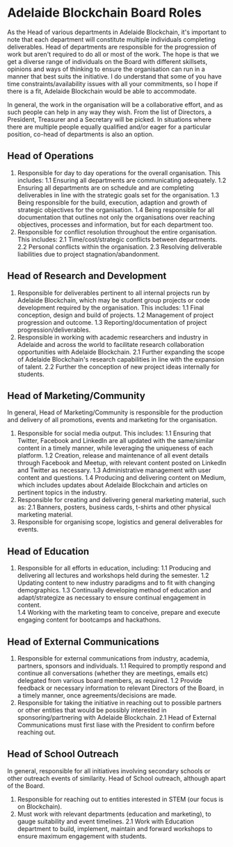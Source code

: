 # Adelaide Blockchain Board Roles

As the Head of various departments in Adelaide Blockchain, it's important to note that each department will constitute multiple individuals completing deliverables. Head of departments are responsible for the progression of work but aren't required to do all or most of the work. The hope is that we get a diverse range of individuals on the Board with different skillsets, opinions and ways of thinking to ensure the organisation can run in a manner that best suits the initiative. I do understand that some of you have time constraints/availability issues with all your commitments, so I hope if there is a fit, Adelaide Blockchain would be able to accommodate. 

In general, the work in the organisation will be a collaborative effort, and as such people can help in any way they wish. From the list of Directors, a President, Treasurer and a Secretary will be picked. 
In situations where there are multiple people equally qualified and/or eager for a particular position, co-head of departments is also an option. 

## Head of Operations
1. Responsible for day to day operations for the overall organisation. 
This includes:
1.1 Ensuring all departments are communicating adequately. 
1.2 Ensuring all departments are on schedule and are completing deliverables in line with the strategic goals set for the organisation. 
1.3 Being responsible for the build, execution, adaption and growth of strategic objectives for the organisation. 
1.4 Being responsible for all documentation that outlines not only the organisations over reaching objectives, processes and information, but for each department too. 
2. Responsible for conflict resolution throughout the entire organisation.
	This includes:
	2.1 Time/cost/strategic conflicts between departments. 
	2.2 Personal conflicts within the organisation. 
	2.3 Resolving deliverable liabilities due to project stagnation/abandonment. 
	
## Head of Research and Development 
1. Responsible for deliverables pertinent to all internal projects run by Adelaide Blockchain, which may be student group projects or code development required by the organisation.
	This includes:
	1.1 Final conception, design and build of projects. 
	1.2 Management of project progression and outcome. 
	1.3 Reporting/documentation of project progression/deliverables. 
2. Responsible in working with academic researchers and industry in Adelaide and across the world to facilitate research collaboration opportunities with Adelaide Blockchain. 
	2.1 Further expanding the scope of Adelaide Blockchain's research capabilities in line with the expansion of talent. 
	2.2 Further the conception of new project ideas internally for students. 
	
## Head of Marketing/Community 
In general, Head of Marketing/Community is responsible for the production and delivery of all promotions, events and marketing for the organisation. 
1. Responsible for social media output.
	This includes:
	1.1 Ensuring that Twitter, Facebook and LinkedIn are all updated with the same/similar content in a timely manner, while leveraging the uniqueness of each platform. 
	1.2 Creation, release and maintenance of all event details through Facebook and Meetup, with relevant content posted on LinkedIn and Twitter as necessary. 
	1.3 Administrative management with user content and questions. 
	1.4 Producing and delivering content on Medium, which includes updates about Adelaide Blockchain and articles on pertinent topics in the industry. 
2. Responsible for creating and delivering general marketing material, such as:
	2.1 Banners, posters, business cards, t-shirts and other physical marketing material.
3. Responsible for organising scope, logistics and general deliverables for events.

## Head of Education
1. Responsible for all efforts in education, including:
	1.1 Producing and delivering all lectures and workshops held during the semester. 
	1.2 Updating content to new industry paradigms and to fit with changing demographics. 
1.3 Continually developing method of education and adapt/strategize as necessary to ensure continual engagement in content.  
	1.4 Working with the marketing team to conceive, prepare and execute engaging content for bootcamps and hackathons.  
	
## Head of External Communications
1. Responsible for external communications from industry, academia, partners, sponsors and individuals. 
	1.1 Required to promptly respond and continue all conversations (whether they are meetings, emails etc) delegated from various board members, as required.
	1.2 Provide feedback or necessary information to relevant Directors of the Board, in a timely manner, once agreements/decisions are made.
2. Responsible for taking the initiative in reaching out to possible partners or other entities that would be possibly interested in sponsoring/partnering with Adelaide Blockchain. 
	2.1 Head of External Communications must first liase with the President to confirm before reaching out. 

## Head of School Outreach
In general, responsible for all initiatives involving secondary schools or other outreach events of similarity. Head of School outreach, although apart of the Board. 
1. Responsible for reaching out to entities interested in STEM (our focus is on Blockchain).
2. Must work with relevant departments (education and marketing), to gauge suitability and event timelines.
	2.1 Work with Education department to build, implement, maintain and forward workshops to ensure maximum engagement with students. 



	
